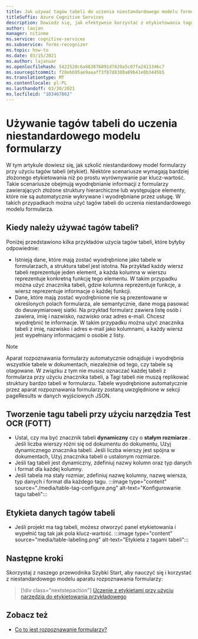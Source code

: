 ```yaml
---
title: Jak używać tagów tabeli do uczenia niestandardowego modelu formularzy — aparat rozpoznawania
titleSuffix: Azure Cognitive Services
description: Dowiedz się, jak efektywnie korzystać z etykietowania tagu tabeli nadzorowanej.
author: laujan
manager: nitinme
ms.service: cognitive-services
ms.subservice: forms-recognizer
ms.topic: how-to
ms.date: 03/15/2021
ms.author: lajanuar
ms.openlocfilehash: 5422520c6a863876091d7820a5c07fa2413346c7
ms.sourcegitcommit: f28ebb95ae9aaaff3f87d8388a09b41e0b3445b5
ms.translationtype: MT
ms.contentlocale: pl-PL
ms.lasthandoff: 03/30/2021
ms.locfileid: "103467862"
---
```

# <a name="use-table-tags-to-train-your-custom-form-model"></a>Używanie tagów tabeli do uczenia niestandardowego modelu formularzy

W tym artykule dowiesz się, jak szkolić niestandardowy model formularzy przy użyciu tagów tabeli (etykiet). Niektóre scenariusze wymagają bardziej złożonego etykietowania niż po prostu wyrównywanie par klucz-wartość. Takie scenariusze obejmują wyodrębnianie informacji z formularzy zawierających złożone struktury hierarchiczne lub występujące elementy, które nie są automatycznie wykrywane i wyodrębniane przez usługę. W takich przypadkach można użyć tagów tabeli do uczenia niestandardowego modelu formularza.

## <a name="when-should-i-use-table-tags"></a>Kiedy należy używać tagów tabeli?

Poniżej przedstawiono kilka przykładów użycia tagów tabeli, które byłyby odpowiednie:

- Istnieją dane, które mają zostać wyodrębnione jako tabele w formularzach, a struktura tabel jest istotna. Na przykład każdy wiersz tabeli reprezentuje jeden element, a każda kolumna w wierszu reprezentuje konkretną funkcję tego elementu. W takim przypadku można użyć znacznika tabeli, gdzie kolumna reprezentuje funkcje, a wiersz reprezentuje informacje o każdej funkcji.
- Dane, które mają zostać wyodrębnione nie są prezentowane w określonych polach formularza, ale semantycznie, dane mogą pasować do dwuwymiarowej siatki. Na przykład formularz zawiera listę osób i zawiera, imię i nazwisko, nazwisko oraz adres e-mail. Chcesz wyodrębnić te informacje. W takim przypadku można użyć znacznika tabeli z imię, nazwisko i adres e-mail jako kolumnami, a każdy wiersz jest wypełniany informacjami o osobie z listy.

> [!NOTE]
> Aparat rozpoznawania formularzy automatycznie odnajduje i wyodrębnia wszystkie tabele w dokumentach, niezależnie od tego, czy tabele są otagowane. W związku z tym nie musisz oznaczać każdej tabeli z formularza przy użyciu znacznika tabeli, a Tagi tabeli nie muszą replikować struktury bardzo tabeli w formularzu. Tabele wyodrębnione automatycznie przez aparat rozpoznawania formularzy zostaną uwzględnione w sekcji pageResults w danych wyjściowych JSON.

## <a name="create-a-table-tag-with-form-ocr-test-tool-fott"></a>Tworzenie tagu tabeli przy użyciu narzędzia Test OCR (FOTT)
<!-- markdownlint-disable MD004 -->
* Ustal, czy ma być znacznik tabeli **dynamiczny** czy o **stałym rozmiarze** . Jeśli liczba wierszy różni się od dokumentu do dokumentu, Użyj dynamicznego znacznika tabeli. Jeśli liczba wierszy jest spójna w dokumentach, Użyj znacznika tabeli o ustalonym rozmiarze.
* Jeśli tag tabeli jest dynamiczny, zdefiniuj nazwy kolumn oraz typ danych i format dla każdej kolumny.
* Jeśli tabela ma stały rozmiar, zdefiniuj nazwę kolumny, nazwę wiersza, typ danych i format dla każdego tagu.
:::image type="content" source="./media/table-tag-configure.png" alt-text="Konfigurowanie tagu tabeli":::

## <a name="label-your-table-tag-data"></a>Etykieta danych tagów tabeli

* Jeśli projekt ma tag tabeli, możesz otworzyć panel etykietowania i wypełnić tag tak jak pola klucz-wartość.
:::image type="content" source="media/table-labeling.png" alt-text="Etykieta z tagami tabeli":::

## <a name="next-steps"></a>Następne kroki

Skorzystaj z naszego przewodnika Szybki Start, aby nauczyć się i korzystać z niestandardowego modelu aparatu rozpoznawania formularzy:

> [!div class="nextstepaction"]
> [Uczenie z etykietami przy użyciu narzędzia do etykietowania przykładowego](quickstarts/label-tool.md)

## <a name="see-also"></a>Zobacz też

* [Co to jest rozpoznawanie formularzy?](overview.md)
>

